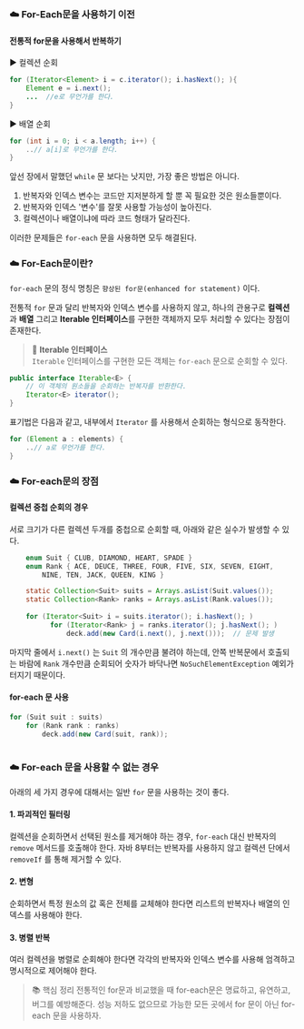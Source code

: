 ### ☁️ For-Each문을 사용하기 이전

#### 전통적 for문을 사용해서 반복하기
▶️ 컬렉션 순회
```java
for (Iterator<Element> i = c.iterator(); i.hasNext(); ){
	Element e = i.next();
    ...  //e로 무언가를 한다.
}
```

▶️ 배열 순회
```java
for (int i = 0; i < a.length; i++) {
    ..// a[i]로 무언가를 한다.
}
```

앞선 장에서 말했던 `while` 문 보다는 낫지만, 가장 좋은 방법은 아니다. 

1. 반복자와 인덱스 변수는 코드만 지저분하게 할 뿐 꼭 필요한 것은 원소들뿐이다.
2. 반복자와 인덱스 '변수'를 잘못 사용할 가능성이 높아진다.
3. 컬렉션이나 배열이냐에 따라 코드 형태가 달라진다.

이러한 문제들은 `for-each` 문을 사용하면 모두 해결된다.

### ☁️ For-Each문이란?
`for-each` 문의 정식 명칭은 `향상된 for문(enhanced for statement)` 이다. 

전통적 `for` 문과 달리 반복자와 인덱스 변수를 사용하지 않고, 하나의 관용구로 **컬렉션**과 **배열** 그리고 **Iterable 인터페이스**를 구현한 객체까지 모두 처리할 수 있다는 장점이 존재한다.

> 🫧 **Iterable 인터페이스**<br>
`Iterable` 인터페이스를  구현한 모든 객체는 `for-each` 문으로 순회할 수 있다.
```java
public interface Iterable<E> {
    // 이 객체의 원소들을 순회하는 반복자를 반환한다.
	Iterator<E> iterator();
}
```

표기법은 다음과 같고, 내부에서 `Iterator` 를 사용해서 순회하는 형식으로 동작한다.
```java
for (Element a : elements) {
	..// a로 무언가를 한다.
}
```


### ☁️ For-each문의 장점

#### 컬렉션 중첩 순회의 경우

서로 크기가 다른 컬렉션 두개를 중첩으로 순회할 때, 아래와 같은 실수가 발생할 수 있다.

```java
    enum Suit { CLUB, DIAMOND, HEART, SPADE }
    enum Rank { ACE, DEUCE, THREE, FOUR, FIVE, SIX, SEVEN, EIGHT,
        NINE, TEN, JACK, QUEEN, KING }

    static Collection<Suit> suits = Arrays.asList(Suit.values());
    static Collection<Rank> ranks = Arrays.asList(Rank.values());
    
    for (Iterator<Suit> i = suits.iterator(); i.hasNext(); )
          for (Iterator<Rank> j = ranks.iterator(); j.hasNext(); )
              deck.add(new Card(i.next(), j.next()));  // 문제 발생
```
마지막 줄에서 `i.next()` 는 `Suit` 의 개수만큼 불려야 하는데, 안쪽 반복문에서 호출되는 바람에 `Rank` 개수만큼 순회되어 숫자가 바닥나면 `NoSuchElementException` 예외가 터지기 때문이다. 

#### for-each 문 사용

```java
for (Suit suit : suits)
	for (Rank rank : ranks)
    	deck.add(new Card(suit, rank));
        
```

### ☁️ For-each 문을 사용할 수 없는 경우

아래의 세 가지 경우에 대해서는 일반 `for` 문을 사용하는 것이 좋다.

#### 1. 파괴적인 필터링
컬렉션을 순회하면서 선택된 원소를 제거해야 하는 경우, `for-each` 대신 반복자의 `remove` 메서드를 호출해야 한다. 자바 8부터는 반복자를 사용하지 않고 컬렉션 단에서 `removeIf` 를 통해 제거할 수 있다.

#### 2. 변형 
순회하면서 특정 원소의 값 혹은 전체를 교체해야 한다면 리스트의 반복자나 배열의 인덱스를 사용해야 한다. 

#### 3. 병렬 반복
여러 컬렉션을 병렬로 순회해야 한다면 각각의 반복자와 인덱스 변수를 사용해 엄격하고 명시적으로 제어해야 한다.

> 📚 핵심 정리
전통적인 for문과 비교했을 때 for-each문은 명료하고, 유연하고, 버그를 예방해준다. 성능 저하도 없으므로 가능한 모든 곳에서 for 문이 아닌 for-each 문을 사용하자.